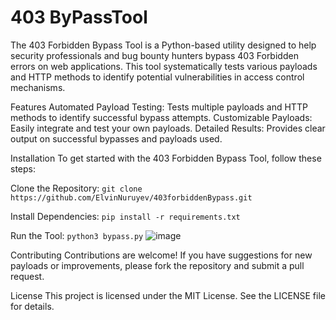 # 403 ByPassTool

The 403 Forbidden Bypass Tool is a Python-based utility designed to help security professionals and bug bounty hunters bypass 403 Forbidden errors on web applications. This tool systematically tests various payloads and HTTP methods to identify potential vulnerabilities in access control mechanisms.

Features
Automated Payload Testing: Tests multiple payloads and HTTP methods to identify successful bypass attempts.
Customizable Payloads: Easily integrate and test your own payloads.
Detailed Results: Provides clear output on successful bypasses and payloads used.

Installation
To get started with the 403 Forbidden Bypass Tool, follow these steps:

Clone the Repository:
`git clone https://github.com/ElvinNuruyev/403forbiddenBypass.git`

Install Dependencies:
`pip install -r requirements.txt`

Run the Tool:
`python3 bypass.py`
![image](https://github.com/user-attachments/assets/8d8ba578-4b51-4144-af40-afc6511b6bf8)


Contributing
Contributions are welcome! If you have suggestions for new payloads or improvements, please fork the repository and submit a pull request.

License
This project is licensed under the MIT License. See the LICENSE file for details.

